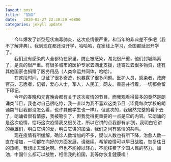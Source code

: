 ```yaml
--- 
layout: post
title:  "加油"
date:   2020-02-27 22:30:29 +0800
categories: jekyll update  
---
```


&emsp;&emsp;今年爆发了新型冠状病毒肺炎，这次疫情很严重，和当年的非典差不多吧（我不了解非典）。我到现在都还没开学，哈哈哈，在家线上学习，全国都延迟开学了。  
&emsp;&emsp;我们没有感染的人全都待在家里，防止被感染，湖北很严重，他们封城隔离了，是真的很严重。有很多城市的医护专家去湖北支援，还寄过去很多物资，还有其他国家也捐赠了医务用品（人类命运共同体，哈哈）。  
&emsp;&emsp;在这段时间，见证了很多奇迹，也暴露了很多问题。医护人员，感染者，政府官员，志愿者，记者，爱心人士，军人，人民工，网友。善恶并行着，一切都会留下印记。  
&emsp;&emsp;今年的春晚和元宵晚会都有关于这次疫情的节目，而我观看得最多的竟然是朗诵类节目，我也对自己很吃惊，我一直以为我不喜欢这类节目（毕竟每次学校的朗诵类节目我都没怎么看，也许其他学生也一样）。但这次的，我居然完整的看下去了，朗诵者很有情感，我被吸引了，但我觉得更重要的一点是它的内容。它朗诵的是这次疫情，恰巧这次疫情我又很关注，所以它讲的点我都有git到，我明白它讲的英雄们，明白它讲的爱，明白它讲的加油，我们之间有感情的共鸣。  
&emsp;&emsp;现在疫情有所缓解，确诊人数增加的不多，疑似人数也有所下降，治愈人数一直在增加，一切都在向好的方面发展，请继续。希望疫情可以早日战胜，恢复往日的热闹，我想出去溜达啊。但也不能掉以轻心，不能枉费了全国人民的努力。加油，中国什么都可以战胜，相信我的祖国，我等你恢复健康噢！  

[jekyll-docs]: https://jekyllrb.com/docs/home
[jekyll-gh]:   https://github.com/jekyll/jekyll
[jekyll-talk]: https://talk.jekyllrb.com/
